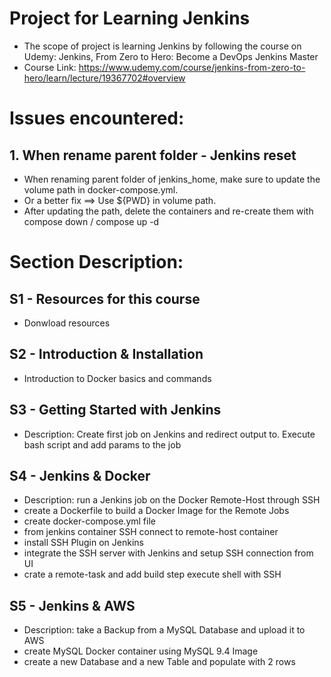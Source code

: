 # Project for Learning Jenkins
* The scope of project is learning Jenkins by following the course on Udemy: Jenkins, From Zero to Hero: Become a DevOps Jenkins Master
* Course Link: https://www.udemy.com/course/jenkins-from-zero-to-hero/learn/lecture/19367702#overview


# Issues encountered:

## 1. When rename parent folder - Jenkins reset
* When renaming parent folder of jenkins_home, make sure to update the volume path in docker-compose.yml.
* Or a better fix ==> Use ${PWD} in volume path.
* After updating the path, delete the containers and re-create them with compose down / compose up -d

# Section Description:

## S1 - Resources for this course
* Donwload resources

## S2 - Introduction & Installation
* Introduction to Docker basics and commands

## S3 - Getting Started with Jenkins
* Description: Create first job on Jenkins and redirect output to. Execute bash script and add params to the job

## S4 - Jenkins & Docker
* Description: run a Jenkins job on the Docker Remote-Host through SSH
* create a Dockerfile to build a Docker Image for the Remote Jobs
* create docker-compose.yml file
* from jenkins container SSH connect to remote-host container
* install SSH Plugin on Jenkins
* integrate the SSH server with Jenkins and setup SSH connection from UI
* crate a remote-task and add build step execute shell with SSH

## S5 - Jenkins & AWS
* Description: take a Backup from a MySQL Database and upload it to AWS
* create MySQL Docker container using MySQL 9.4 Image
* create a new Database and a new Table and populate with 2 rows